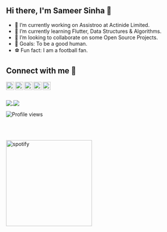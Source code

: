 ## Hi there, I'm Sameer Sinha 👋

- 🔭  I’m currently working on Assistroo at Actinide Limited.
- 🌱 I’m currently learning Flutter, Data Structures & Algorithms.
- 👯 I’m looking to collaborate on some Open Source Projects.
- 🥅 Goals: To be a good human.
- ⚽ Fun fact: I am a football fan.


## Connect with me :ghost:

<a href="mailto:sameer.882000@gmail.com">
  <img align="left" alt="Sameer's Email" width="22px" src="https://cdn.jsdelivr.net/npm/simple-icons@3.7.0/icons/gmail.svg" />
</a>

<a href="https://www.linkedin.com/in/sameer-sinha-4b3a40174/">
  <img align="left" alt="Sameer's Linkdein" width="22px" src="https://cdn.jsdelivr.net/npm/simple-icons@v3/icons/linkedin.svg" />
</a>

<a href="https://instagram.com/mai_hoon_sameer/">
  <img align="left" alt="Sameer's Instagram" width="22px" src="https://cdn.jsdelivr.net/npm/simple-icons@v3/icons/instagram.svg" />
</a>

<a href="https://www.facebook.com/sameersinha2000">
  <img align="left" alt="Sameer's Facebook" width="22px" src="https://cdn.jsdelivr.net/npm/simple-icons@v3/icons/facebook.svg" />
</a>

<a href="https://twitter.com/mai_hoon_sameer?s=09">
  <img align="left" alt="Sameer's Twitter" width="22px" src="https://cdn.jsdelivr.net/npm/simple-icons@v3/icons/twitter.svg" />
</a>

<br></br>

<a href="https://github.com/sameer882000">
  <img align="center" src="https://github-readme-stats.vercel.app/api/top-langs/?username=sameer882000&theme=dark&count_private=true&hide_langs_below=1" />
</a>


<a href="https://github.com/sameer882000">
<img align="center" src="https://github-readme-stats.vercel.app/api?username=sameer882000&theme=dark&show_icons=true&count_private=true&hide_border=true&line_height=25" />
</a>

<p align="center">
  
  ![Profile views](https://gpvc.arturio.dev/sameer882000)
  
<br></br>
  
<img alt="spotify"   width="235px" src="https://spotify-github-profile.vercel.app/api/view?uid=31b7pyw6tguaefpdwco6g3d2vihe&cover_image=true" />
</p>





